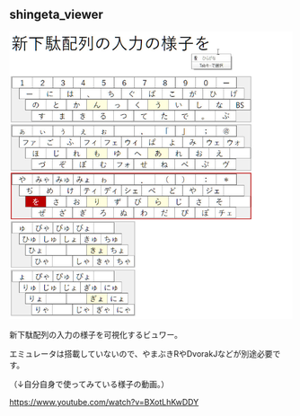 ## shingeta_viewer

![screenshot](screenshot.jpg)

新下駄配列の入力の様子を可視化するビュワー。

エミュレータは搭載していないので、やまぶきRやDvorakJなどが別途必要です。

（↓自分自身で使ってみている様子の動画。）

https://www.youtube.com/watch?v=BXotLhKwDDY
